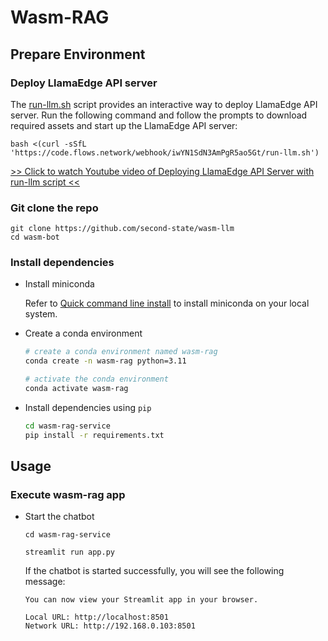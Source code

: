 # Wasm-RAG

## Prepare Environment

### Deploy LlamaEdge API server

  The [run-llm.sh](https://github.com/second-state/LlamaEdge/raw/main/run-llm.sh) script provides an interactive way to deploy LlamaEdge API server. Run the following command and follow the prompts to download required assets and start up the LlamaEdge API server:

  ```console
  bash <(curl -sSfL 'https://code.flows.network/webhook/iwYN1SdN3AmPgR5ao5Gt/run-llm.sh')
  ```

  [>> Click to watch Youtube video of Deploying LlamaEdge API Server with run-llm script <<](https://www.youtube.com/watch?v=fu_sM4uSLsI)

### Git clone the repo

  ```console
  git clone https://github.com/second-state/wasm-llm
  cd wasm-bot
  ```

### Install dependencies

- Install miniconda

  Refer to [Quick command line install](https://docs.conda.io/projects/miniconda/en/latest/#quick-command-line-install) to install miniconda on your local system.

- Create a conda environment

  ```bash
  # create a conda environment named wasm-rag
  conda create -n wasm-rag python=3.11

  # activate the conda environment
  conda activate wasm-rag
  ```

- Install dependencies using `pip`

  ```bash
  cd wasm-rag-service
  pip install -r requirements.txt
  ```

## Usage

### Execute wasm-rag app

- Start the chatbot

  ```console
  cd wasm-rag-service

  streamlit run app.py
  ```

  If the chatbot is started successfully, you will see the following message:

  ```console
  You can now view your Streamlit app in your browser.

  Local URL: http://localhost:8501
  Network URL: http://192.168.0.103:8501
  ```
<!--
### Install Python packages

```bash
cd wasm-rag-service
pip install -r requirements.txt
```

### Install system dependencies

- Install the following system dependencies if they are not already available on your system. Depending on what document types you're parsing, you may not need all of these.

  - `libmagic-dev` (filetype detection)
  - `poppler-utils` (images and PDFs)
  - `tesseract-ocr` (images and PDFs, install tesseract-lang for additional language support)
  - `libreoffice` (MS Office docs)
  - `pandoc` (EPUBs, RTFs and Open Office docs)
 -->
